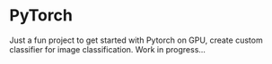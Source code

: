 # PyTorch
Just a fun project to get started with Pytorch on GPU, create custom classifier for image classification.
Work in progress...
